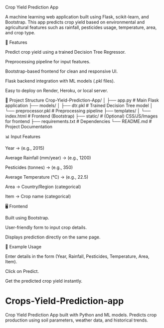Crop Yield Prediction App

A machine learning web application built using Flask, scikit-learn, and Bootstrap.
This app predicts crop yield based on environmental and agricultural features such as rainfall, pesticides usage, temperature, area, and crop type.

🚀 Features

Predict crop yield using a trained Decision Tree Regressor.

Preprocessing pipeline for input features.

Bootstrap-based frontend for clean and responsive UI.

Flask backend integration with ML models (.pkl files).

Easy to deploy on Render, Heroku, or local server.

📂 Project Structure
Crop-Yield-Prediction-App/
│
├── app.py                  # Main Flask application
├── models/
│   ├── dtr.pkl             # Trained Decision Tree model
│   └── preprocessor.pkl    # Preprocessing pipeline
├── templates/
│   └── index.html          # Frontend (Bootstrap)
├── static/                 # (Optional) CSS/JS/Images for frontend
├── requirements.txt        # Dependencies
└── README.md               # Project Documentation

📊 Input Features

Year → (e.g., 2015)

Average Rainfall (mm/year) → (e.g., 1200)

Pesticides (tonnes) → (e.g., 350)

Average Temperature (°C) → (e.g., 22.5)

Area → Country/Region (categorical)

Item → Crop name (categorical)

🖥️ Frontend

Built using Bootstrap.

User-friendly form to input crop details.

Displays prediction directly on the same page.

📌 Example Usage

Enter details in the form (Year, Rainfall, Pesticides, Temperature, Area, Item).

Click on Predict.

Get the predicted crop yield instantly.
# Crops-Yield-Prediction-app
Crop Yield Prediction App built with Python and ML models. Predicts crop production using soil parameters, weather data, and historical trends.
